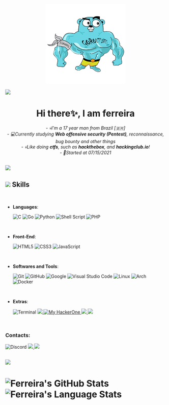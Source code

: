 <p align="center"><img src="./big-gopher.png"></p>

<img src="https://user-images.githubusercontent.com/73097560/115834477-dbab4500-a447-11eb-908a-139a6edaec5c.gif">

<h1 align="center">Hi there✨, I am ferreira</h1>

<p align="center">
<em>      
- 💀I'm a 17 year man from Brazil [🇧🇷]
<br>
- 💻Currently studying <b>Web offensive security (Pentest)</b>, reconnaissance, bug bounty and other things
<br>      
- 💀Like doing <b>ctfs</b>, such as <b>hackthebox</b>, and <b>hackingclub.io</b>!
<br>      
- 🎯Started at 07/15/2021
</em>
</p>

</br>
<img src="https://user-images.githubusercontent.com/73097560/115834477-dbab4500-a447-11eb-908a-139a6edaec5c.gif">

## <img src="https://media2.giphy.com/media/QssGEmpkyEOhBCb7e1/giphy.gif?cid=ecf05e47a0n3gi1bfqntqmob8g9aid1oyj2wr3ds3mg700bl&rid=giphy.gif" width ="25"><b> Skills</b>
<br>

<p align="center">

- **Languages**:
    
    ![C](https://img.shields.io/badge/C%20-%232370ED.svg?style=for-the-badge&logo=c&logoColor=white)
    ![Go](https://img.shields.io/badge/go-%2300ADD8.svg?style=for-the-badge&logo=go&logoColor=white)
    ![Python](https://img.shields.io/badge/Python%20-%2314354C.svg?style=for-the-badge&logo=python&logoColor=white)
    ![Shell Script](https://img.shields.io/badge/shell_script-%23121011.svg?style=for-the-badge&logo=gnu-bash&logoColor=white)
    ![PHP](https://img.shields.io/badge/php-%23777BB4.svg?style=for-the-badge&logo=php&logoColor=white)

<br>   
    
- **Front-End**:

   ![HTML5](https://img.shields.io/badge/HTML5%20-%23E34F26.svg?style=for-the-badge&logo=html5&logoColor=white)
   ![CSS3](https://img.shields.io/badge/CSS%20-%231572B6.svg?style=for-the-badge&logo=css3&logoColor=white)
   ![JavaScript](https://img.shields.io/badge/JavaScript%20-%23F7DF1E.svg?style=for-the-badge&logo=javascript&logoColor=black)

<br>


- **Softwares and Tools**:

    ![Git](https://img.shields.io/badge/git-%23F05033.svg?style=for-the-badge&logo=git&logoColor=white)
    ![GitHub](https://img.shields.io/badge/github-%23121011.svg?style=for-the-badge&logo=github&logoColor=white)
    ![Google](https://img.shields.io/badge/google-%234285F4.svg?style=for-the-badge&logo=google&logoColor=white)
    ![Visual Studio Code](https://img.shields.io/badge/Visual%20Studio%20Code-0078d7.svg?style=for-the-badge&logo=visual-studio-code&logoColor=white)
    ![Linux](https://img.shields.io/badge/Linux-FCC624?style=for-the-badge&logo=linux&logoColor=black)
    ![Arch](https://img.shields.io/badge/Arch%20Linux-1793D1?logo=arch-linux&logoColor=fff&style=for-the-badge)
    ![Docker](https://img.shields.io/badge/docker-%230db7ed.svg?style=for-the-badge&logo=docker&logoColor=white)

<br>

- **Extras**:

    ![Terminal](https://img.shields.io/badge/Terminal-%23054020?style=for-the-badge&logo=gnu-bash&logoColor=white)
    <a href="https://www.youtube.com/channel/UCtETMrfcrExJRoxtcUVgNZQ" target="_blank"> 
          <img src="https://img.shields.io/badge/Youtube-%23FF0000.svg?style=for-the-badge&logo=YouTube&logoColor=white">
    </a>
    <a href="https://hackerone.com/fklet">
        <img src="https://img.shields.io/badge/HackerOne-inactive?style=for-the-badge&logo=Hackerone&color=1B1B1B&logoColor=FFFFFF" alt="My HackerOne" />
    </a>
    <a href="https://app.intigriti.com/researcher/profile/ferreiraklet" target="_blank">
        <img src="https://img.shields.io/badge/Intigriti-inactive?style=for-the-badge&logo=Intigriti">
    </a>
    <a href="https://app.hackthebox.com/users/945147" target="_blank"> 
          <img src="https://img.shields.io/badge/HackTheBox-inactive?style=for-the-badge&logo=Hackthebox">
    </a>
          
          
</p>
<br>

### Contacts:

![Discord](https://img.shields.io/badge/ferreira%3A9313-%235865F2.svg?style=for-the-badge&logo=discord&logoColor=white)
<a href="https://twitter.com/ferreiraklet" target="_blank"> 
    <img src="https://img.shields.io/badge/ferreiraklet-%231DA1F2.svg?style=for-the-badge&logo=Twitter&logoColor=white">
</a> 
<a href="https://www.instagram.com/ferreiraklet" target="_blank">
        <img src="https://img.shields.io/badge/Instagram-E4405F?style=for-the-badge&logo=instagram&logoColor=white">
</a>


</br>   

<img src="https://user-images.githubusercontent.com/73097560/115834477-dbab4500-a447-11eb-908a-139a6edaec5c.gif">

 # ![Ferreira's GitHub Stats](https://github-readme-stats-sigma-five.vercel.app/api?username=ferreiraklet&show_icons=true&theme=radical)  ![Ferreira's Language Stats](https://github-readme-stats-sigma-five.vercel.app/api/top-langs/?username=ferreiraklet&layout=compact&langs_count=7&theme=github_dark&border_radius=0&text_color=7FFF7F&count_private=true)
